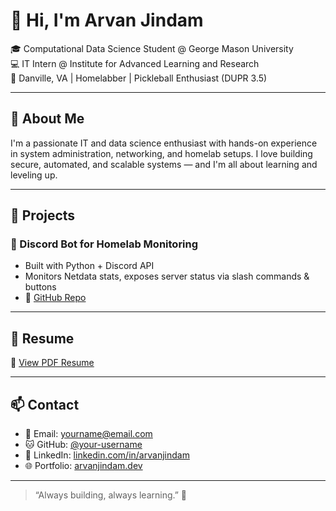 # 👋 Hi, I'm Arvan Jindam

🎓 Computational Data Science Student @ George Mason University  
💻 IT Intern @ Institute for Advanced Learning and Research  
📍 Danville, VA | Homelabber | Pickleball Enthusiast (DUPR 3.5)

---

## 🧠 About Me

I'm a passionate IT and data science enthusiast with hands-on experience in system administration, networking, and homelab setups. I love building secure, automated, and scalable systems — and I'm all about learning and leveling up.

---

## 💼 Projects

### 🤖 Discord Bot for Homelab Monitoring
- Built with Python + Discord API
- Monitors Netdata stats, exposes server status via slash commands & buttons
- 🔗 [GitHub Repo](https://github.com/your-username/homelab-discord-bot)

---

## 📃 Resume

📄 [View PDF Resume](https://your-portfolio-link.com/arvan-resume.pdf)

---

## 📫 Contact

- 📧 Email: yourname@email.com  
- 🐱 GitHub: [@your-username](https://github.com/your-username)  
- 💼 LinkedIn: [linkedin.com/in/arvanjindam](https://linkedin.com/in/arvanjindam)  
- 🌐 Portfolio: [arvanjindam.dev](https://arvanjindam.dev)

---

> “Always building, always learning.” 🚀
